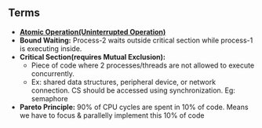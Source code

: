 ## Terms
- **[Atomic Operation(Uninterrupted Operation)](Atomic_Operation.md)**
- **Bound Waiting:** Process-2 waits outside critical section while process-1 is executing inside.
- **Critical Section(requires Mutual Exclusion):** 
  - Piece of code where 2 processes/threads are not allowed to execute concurrently. 
  - Ex: shared data structures, peripheral device, or network connection. CS should be accessed using synchronization. Eg: semaphore
- **Pareto Principle:** 90% of CPU cycles are spent in 10% of code. Means we have to focus & parallelly implement this 10% of code


